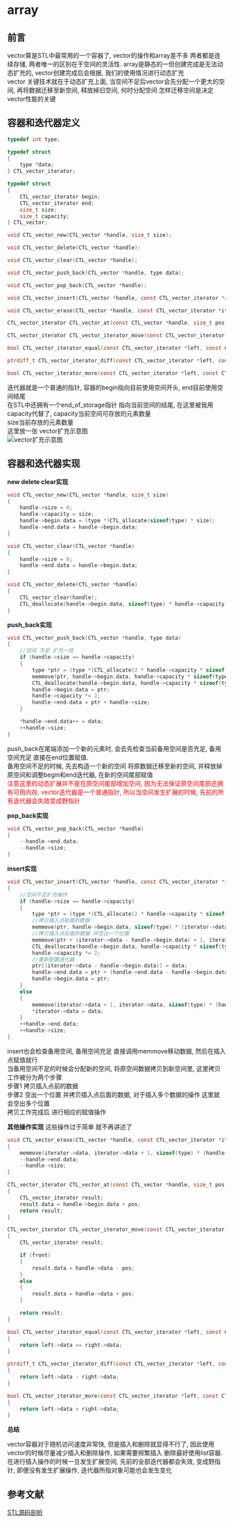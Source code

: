 # array
## 前言
  vector算是STL中最常用的一个容器了, vector的操作和array差不多 两者都是连续存储, 两者唯一的区别在于空间的灵活性. array是静态的一但创建完成是无法动态扩充的, vector创建完成后会根据, 我们的使用情况进行动态扩充<br>
  vector 关键技术就在于动态扩充上面, 当空间不足后vector会先分配一个更大的空间, 再将数据迁移至新空间, 释放掉旧空间, 何时分配空间 怎样迁移空间是决定vector性能的关键

## 容器和迭代器定义
```c
typedef int type;

typedef struct
{
    type *data;
} CTL_vector_iterator;

typedef struct
{
    CTL_vector_iterator begin;
    CTL_vector_iterator end;
    size_t size;
    size_t capacity;
} CTL_vector;

void CTL_vector_new(CTL_vector *handle, size_t size);

void CTL_vector_delete(CTL_vector *handle);

void CTL_vector_clear(CTL_vector *handle);

void CTL_vector_push_back(CTL_vector *handle, type data);

void CTL_vector_pop_back(CTL_vector *handle);

void CTL_vector_insert(CTL_vector *handle, const CTL_vector_iterator *iterator, type data);

void CTL_vector_erase(CTL_vector *handle, const CTL_vector_iterator *iterator);

CTL_vector_iterator CTL_vector_at(const CTL_vector *handle, size_t pos);

CTL_vector_iterator CTL_vector_iterator_move(const CTL_vector_iterator *handle, size_t pos, bool front);

bool CTL_vector_iterator_equal(const CTL_vector_iterator *left, const CTL_vector_iterator *right);

ptrdiff_t CTL_vector_iterator_diff(const CTL_vector_iterator *left, const CTL_vector_iterator *right);

bool CTL_vector_iterator_more(const CTL_vector_iterator *left, const CTL_vector_iterator *right);
```
  迭代器就是一个普通的指针, 容器的begin指向目前使用空间开头, end目前使用空间结尾<br>
  在STL中还拥有一个end_of_storage指针 指向当前空间的结尾, 在这里被我用 capacity代替了, capacity当前空间可存放的元素数量<br>
  size当前存放的元素数量<br>
  这里放一张 vector扩充示意图<br>
  ![vector扩充示意图](/img/vector%E6%89%A9%E5%85%85%20%E7%A4%BA%E6%84%8F%E5%9B%BE.png?raw=true "vector扩充示意图")

## 容器和迭代器实现

__new delete clear实现__
```c
void CTL_vector_new(CTL_vector *handle, size_t size)
{
    handle->size = 0;
    handle->capacity = size;
    handle->begin.data = (type *)CTL_allocate(sizeof(type) * size);
    handle->end.data = handle->begin.data;
}

void CTL_vector_clear(CTL_vector *handle)
{
    handle->size = 0;
    handle->end.data = handle->begin.data;
}

void CTL_vector_delete(CTL_vector *handle)
{
    CTL_vector_clear(handle);
    CTL_deallocate(handle->begin.data, sizeof(type) * handle->capacity);
}
```
__push_back实现__
```c
void CTL_vector_push_back(CTL_vector *handle, type data)
{
    //空间 不足 扩充一倍
    if (handle->size == handle->capacity)
    {
        type *ptr = (type *)CTL_allocate(2 * handle->capacity * sizeof(type));
        memmove(ptr, handle->begin.data, handle->capacity * sizeof(type));
        CTL_deallocate(handle->begin.data, handle->capacity * sizeof(type));
        handle->begin.data = ptr;
        handle->capacity *= 2;
        handle->end.data = ptr + handle->size;
    }

    *handle->end.data++ = data;
    ++handle->size;
}
```
  push_back在尾端添加一个新的元素时, 会去先检查当前备用空间是否充足, 备用空间充足 直接在end位置赋值.<br>
  备用空间不足的时候, 先去构造一个新的空间 将原数据迁移至新的空间, 并释放掉原空间和调整begin和end迭代器, 在新的空间尾部赋值<br>
<font color=Red>
  注意这里的动态扩展并不是在原空间尾部增加空间, 因为无法保证原空间尾部还拥有可用内存, vector迭代器是一个普通指针, 所以当空间发生扩展的时候, 先前的所有迭代器会失效变成野指针<br>
</font>

__pop_back实现__
```c
void CTL_vector_pop_back(CTL_vector *handle)
{
    --handle->end.data;
    --handle->size;
}
```

__insert实现__
```c
void CTL_vector_insert(CTL_vector *handle, const CTL_vector_iterator *iterator, type data)
{
    //空间不足扩充操作
    if (handle->size == handle->capacity)
    {
        type *ptr = (type *)CTL_allocate(2 * handle->capacity * sizeof(type));
        //拷贝插入点前面的数据
        memmove(ptr, handle->begin.data, sizeof(type) * (iterator->data - handle->begin.data));
        //拷贝插入点后面的数据 并空出一个位置
        memmove(ptr + (iterator->data - handle->begin.data) + 1, iterator->data, sizeof(type) * (handle->end.data - iterator->data));
        CTL_deallocate(handle->begin.data, handle->capacity * sizeof(type));
        handle->capacity *= 2;
        //重新配置迭代器
        ptr[(iterator->data - handle->begin.data)] = data;
        handle->end.data = ptr + (handle->end.data - handle->begin.data);
        handle->begin.data = ptr;
    }
    else
    {
        memmove(iterator->data + 1, iterator->data, sizeof(type) * (handle->end.data - iterator->data));
        *iterator->data = data;
    }
    ++handle->end.data;
    ++handle->size;
}
```
insert也会检查备用空间, 备用空间充足 直接调用memmove移动数据, 然后在插入点赋值就行<br>
当备用空间不足的时候会分配新的空间, 将原空间数据拷贝到新空间里, 这里拷贝工作被分为两个步骤<br>
步骤1 拷贝插入点前的数据<br>
步骤2 空出一个位置 并拷贝插入点后面的数据, 对于插入多个数据的操作 这里就会空出多个位置<br>
拷贝工作完成后 进行相应的赋值操作<br>

__其他操作实现__
这些操作过于简单 就不再讲述了<br>
```c
void CTL_vector_erase(CTL_vector *handle, const CTL_vector_iterator *iterator)
{
    memmove(iterator->data, iterator->data + 1, sizeof(type) * (handle->end.data - iterator->data - 1));
    --handle->end.data;
    --handle->size;
}

CTL_vector_iterator CTL_vector_at(const CTL_vector *handle, size_t pos)
{
    CTL_vector_iterator result;
    result.data = handle->begin.data + pos;
    return result;
}

CTL_vector_iterator CTL_vector_iterator_move(const CTL_vector_iterator *handle, size_t pos, bool front)
{
    CTL_vector_iterator result;

    if (front)
    {
        result.data = handle->data - pos;
    }
    else
    {
        result.data = handle->data + pos;
    }

    return result;
}

bool CTL_vector_iterator_equal(const CTL_vector_iterator *left, const CTL_vector_iterator *right)
{
    return left->data == right->data;
}

ptrdiff_t CTL_vector_iterator_diff(const CTL_vector_iterator *left, const CTL_vector_iterator *right)
{
    return left->data - right->data;
}

bool CTL_vector_iterator_more(const CTL_vector_iterator *left, const CTL_vector_iterator *right)
{
    return left->data > right->data;
}
```
__总结__

vector容器对于随机访问速度非常快, 但是插入和删除就显得不行了, 因此使用vector的时候尽量减少插入和删除操作, 如果需要频繁插入 删除最好使用list容器.<br>
在进行插入操作的时候一旦发生扩展空间, 先前的全部迭代器都会失效, 变成野指针, 即便没有发生扩展操作, 迭代器所指对象可能也会发生变化<br>

参考文献<br>
---
[STL源码剖析](https://item.jd.com/11821611.html)<br>